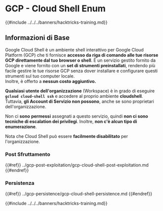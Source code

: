 # GCP - Cloud Shell Enum

{{#include ../../../banners/hacktricks-training.md}}

## Informazioni di Base

Google Cloud Shell è un ambiente shell interattivo per Google Cloud Platform (GCP) che ti fornisce **accesso da riga di comando alle tue risorse GCP direttamente dal tuo browser o shell**. È un servizio gestito fornito da Google e viene fornito con un **set di strumenti preinstallati**, rendendo più facile gestire le tue risorse GCP senza dover installare e configurare questi strumenti sul tuo computer locale.\
Inoltre, è offerto a **nessun costo aggiuntivo.**

**Qualsiasi utente dell'organizzazione** (Workspace) è in grado di eseguire **`gcloud cloud-shell ssh`** e accedere al proprio ambiente **cloudshell**. Tuttavia, **gli Account di Servizio non possono**, anche se sono proprietari dell'organizzazione.

Non ci **sono** **permessi** assegnati a questo servizio, quindi **non ci sono tecniche di escalation dei privilegi**. Inoltre, **non c'è alcun tipo di enumerazione**.

Nota che Cloud Shell può essere **facilmente disabilitato** per l'organizzazione.

### Post Sfruttamento

{{#ref}}
../gcp-post-exploitation/gcp-cloud-shell-post-exploitation.md
{{#endref}}

### Persistenza

{{#ref}}
../gcp-persistence/gcp-cloud-shell-persistence.md
{{#endref}}

{{#include ../../../banners/hacktricks-training.md}}
